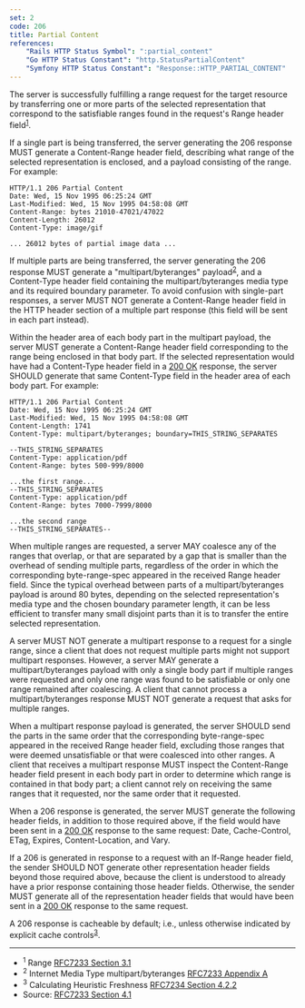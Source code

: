 ```yaml
---
set: 2
code: 206
title: Partial Content
references:
    "Rails HTTP Status Symbol": ":partial_content"
    "Go HTTP Status Constant": "http.StatusPartialContent"
    "Symfony HTTP Status Constant": "Response::HTTP_PARTIAL_CONTENT"
---
```


The server is successfully fulfilling a range request for the target resource by
transferring one or more parts of the selected representation that correspond to
the satisfiable ranges found in the request's Range header
field<sup>[1](#ref-1)</sup>.

If a single part is being transferred, the server generating the 206 response
MUST generate a Content-Range header field, describing what range of the
selected representation is enclosed, and a payload consisting of the range. For
example:

```
HTTP/1.1 206 Partial Content
Date: Wed, 15 Nov 1995 06:25:24 GMT
Last-Modified: Wed, 15 Nov 1995 04:58:08 GMT
Content-Range: bytes 21010-47021/47022
Content-Length: 26012
Content-Type: image/gif

... 26012 bytes of partial image data ...
```

If multiple parts are being transferred, the server generating the 206 response
MUST generate a "multipart/byteranges" payload<sup>[2](#ref-2)</sup>, and a
Content-Type header field containing the multipart/byteranges media type and its
required boundary parameter. To avoid confusion with single-part responses, a
server MUST NOT generate a Content-Range header field in the HTTP header section
of a multiple part response (this field will be sent in each part instead).

Within the header area of each body part in the multipart payload, the server
MUST generate a Content-Range header field corresponding to the range being
enclosed in that body part. If the selected representation would have had a
Content-Type header field in a [200 OK](/200) response, the server SHOULD
generate that same Content-Type field in the header area of each body part.
For example:

```
HTTP/1.1 206 Partial Content
Date: Wed, 15 Nov 1995 06:25:24 GMT
Last-Modified: Wed, 15 Nov 1995 04:58:08 GMT
Content-Length: 1741
Content-Type: multipart/byteranges; boundary=THIS_STRING_SEPARATES

--THIS_STRING_SEPARATES
Content-Type: application/pdf
Content-Range: bytes 500-999/8000

...the first range...
--THIS_STRING_SEPARATES
Content-Type: application/pdf
Content-Range: bytes 7000-7999/8000

...the second range
--THIS_STRING_SEPARATES--
```

When multiple ranges are requested, a server MAY coalesce any of the ranges that
overlap, or that are separated by a gap that is smaller than the overhead of
sending multiple parts, regardless of the order in which the corresponding
byte-range-spec appeared in the received Range header field. Since the typical
overhead between parts of a multipart/byteranges payload is around 80 bytes,
depending on the selected representation's media type and the chosen boundary
parameter length, it can be less efficient to transfer many small disjoint parts
than it is to transfer the entire selected representation.

A server MUST NOT generate a multipart response to a request for a single range,
since a client that does not request multiple parts might not support multipart
responses. However, a server MAY generate a multipart/byteranges payload with
only a single body part if multiple ranges were requested and only one range was
found to be satisfiable or only one range remained after coalescing. A client
that cannot process a multipart/byteranges response MUST NOT generate a request
that asks for multiple ranges.

When a multipart response payload is generated, the server SHOULD send the parts
in the same order that the corresponding byte-range-spec appeared in the
received Range header field, excluding those ranges that were deemed
unsatisfiable or that were coalesced into other ranges. A client that receives a
multipart response MUST inspect the Content-Range header field present in each
body part in order to determine which range is contained in that body part; a
client cannot rely on receiving the same ranges that it requested, nor the same
order that it requested.

When a 206 response is generated, the server MUST generate the following header
fields, in addition to those required above, if the field would have been sent
in a [200 OK](/200) response to the same request: Date, Cache-Control, ETag,
Expires, Content-Location, and Vary.

If a 206 is generated in response to a request with an If-Range header field,
the sender SHOULD NOT generate other representation header fields beyond those
required above, because the client is understood to already have a prior
response containing those header fields. Otherwise, the sender MUST generate all
of the representation header fields that would have been sent in a
[200 OK](/200) response to the same request.

A 206 response is cacheable by default; i.e., unless otherwise indicated by
explicit cache controls<sup>[3](#ref-3)</sup>.

---

* <span id="ref-1"><sup>1</sup> Range [RFC7233 Section 3.1][2]</span>
* <span id="ref-2"><sup>2</sup> Internet Media Type multipart/byteranges
[RFC7233 Appendix A][3]</span>
* <span id="ref-3"><sup>3</sup> Calculating Heuristic Freshness
[RFC7234 Section 4.2.2][4]</span>
* Source: [RFC7233 Section 4.1][1]

[1]: <http://tools.ietf.org/html/rfc7233#section-4.1>
[2]: <http://tools.ietf.org/html/rfc7233#section-3.1>
[3]: <http://tools.ietf.org/html/rfc7233#appendix-A>
[4]: <http://tools.ietf.org/html/rfc7234#section-4.2.2>
